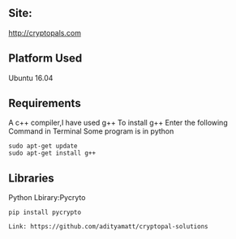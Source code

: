 ## Site:
  http://cryptopals.com
## Platform Used
Ubuntu 16.04
## Requirements
A c++ compiler,I have used g++
To install g++ Enter the following Command in Terminal
Some program is in python
```
sudo apt-get update
sudo apt-get install g++
```
## Libraries  
Python Lbirary:Pycryto   
```
pip install pycrypto
```
```
Link: https://github.com/adityamatt/cryptopal-solutions
```

